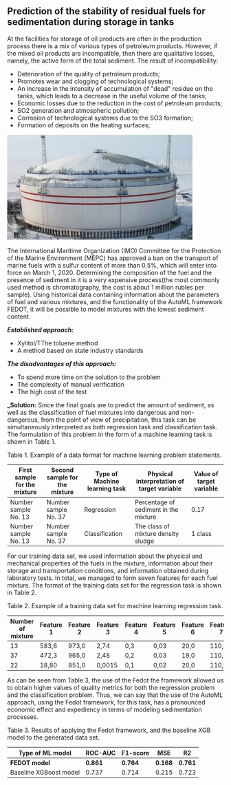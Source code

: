 ## Prediction of the stability of residual fuels for sedimentation during storage in tanks

At the facilities for storage of oil products are often in the production process there is a mix of various types of petroleum products. However, if the mixed oil products are incompatible, then there are qualitative losses, namely, the active form of the total sediment. The result of incompatibility:
* Deterioration of the quality of petroleum products;
* Promotes wear and clogging of technological systems;
* An increase in the intensity of accumulation of "dead" residue on the tanks, which leads to a decrease in the useful volume of the tanks;
* Economic losses due to the reduction in the cost of petroleum products;
* SO2 generation and atmospheric pollution;
* Corrosion of technological systems due to the SO3 formation;
* Formation of deposits on the heating surfaces;

<img src="img_oil_chemistry/fig_1.jpg" alt="drawing" width="431"/>

The International Maritime Organization (IMO) Committee for the Protection of the Marine Environment (MEPC) has approved a ban on the transport of marine fuels with a sulfur content of more than 0.5%, which will enter into force on March 1, 2020. Determining the composition of the fuel and the presence of sediment in it is a very expensive process(the most commonly used method is chromatography, the cost is about 1 million rubles per sample).
Using historical data containing information about the parameters of fuel and various mixtures, and the functionality of the AutoML framework FEDOT, it will be possible to model mixtures with the lowest sediment content.

**_Established approach:_**
* Xylitol/TThe toluene method
* A method based on state industry standards

**_The disadvantages of this approach:_**
* To spend more time on the solution to the problem
* The complexity of manual verification
* The high cost of the test

**_Solution:**
Since the final goals are to predict the amount of sediment, 
as well as the classification of fuel mixtures into dangerous and non-dangerous, from the point of view of precipitation, 
this task can be simultaneously interpreted as both regression task and classification task. The formulation of this problem in the form of a machine learning task is shown in Table 1.

Table 1. Example of a data format for machine learning problem statements.

| First sample for the mixture     | Second sample for the mixture    | Type of Machine learning task   | Physical interpretation of target variable    | Value of target variable |
|----------------------------------|----------------------------------|---------------------------------|-----------------------------------------------|--------------------------|
|       Number sample No. 13       |       Number sample No. 37       |           Regression            |     Percentage of sediment in the mixture     |          0.17            |
|       Number sample No. 13       |       Number sample No. 37       |          Classification         |      The class of mixture density sludge      |        1 class           |

For our training data set, we used information
about the physical and mechanical properties 
of the fuels in the mixture, information 
about their storage and transportation conditions, 
and information obtained during laboratory tests. 
In total, we managed to form seven features for each fuel mixture. The format of the training data set  for the regression task is shown in Table 2.

Table 2. Example of a training data set for machine learning regression task.

| Number of mixture |   Feature 1  |   Feature 2  |   Feature 3   |  Feature 4 |  Feature 5  |  Feature 6  |   Feature 7  |
|-------------------|--------------|--------------|---------------|------------|-------------|-------------|--------------|
|         13        |     583,6    |     973,0    |      2,74     |     0,3    |     0,03    |     20,0    |     110,0    |
|         37        |     472,3    |     965,0    |      2,48     |     0,2    |     0,03    |     19,0    |     110,0    |
|         22        |     18,80    |     851,0    |     0,0015    |     0,1    |     0,02    |     20,0    |     110,0    |

As can be seen from Table 3, the use of the Fedot 
the framework allowed us to obtain higher values of quality 
metrics for both the regression problem and the classification problem. 
Thus, we can say that the use of the AutoML approach, using the
Fedot framework, for this task, has a pronounced economic 
effect and expediency in terms of modeling sedimentation processes.

Table 3. Results of applying the Fedot framework, and the baseline XGB model to the generated data set.

|  Type of ML model     | ROC-AUC | F1-score | MSE   | R2    |
|-----------------------|---------|----------|-------|-------|
| **FEDOT model** | **0.861**   | **0.764**    | **0.168** | **0.761** |
|   Baseline XGBoost model  | 0.737   | 0.714    | 0.215 | 0.723 |
